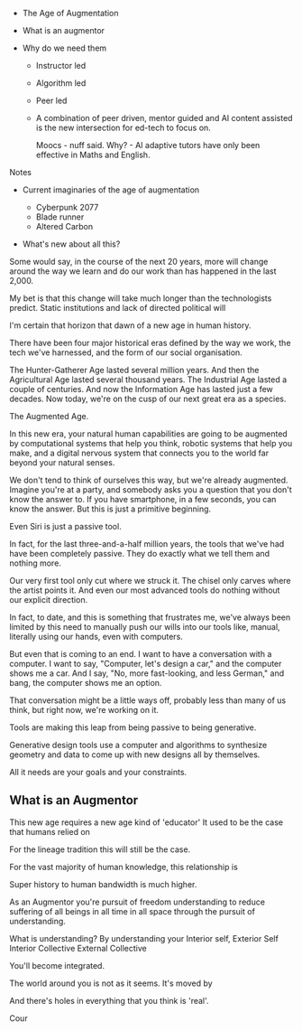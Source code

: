 - The Age of Augmentation

- What is an augmentor
- Why do we need them
	- Instructor led 
	- Algorithm led
	- Peer led
	- A combination of peer driven, mentor guided and AI content assisted is the new intersection for ed-tech to focus on. 
	  
	  Moocs - nuff said.
	  Why? - AI adaptive tutors have only been effective in Maths and English. 


Notes 
- Current imaginaries of the age of augmentation
	- Cyberpunk 2077
	- Blade runner
	- Altered Carbon 

- What's new about all this? 

Some would say, in the course of the next 20 years, more will change around the way we learn and do our work than has happened in the last 2,000. 

My bet is that this change will take much longer than the technologists predict. Static institutions and lack of directed political will 


I'm certain that horizon that dawn of a new age in human history.

There have been four major historical eras defined by the way we work, the tech we've harnessed, and the form of our social organisation.

The Hunter-Gatherer Age lasted several million years.
And then the Agricultural Age lasted several thousand years.
The Industrial Age lasted a couple of centuries.
And now the Information Age has lasted just a few decades.
Now today, we're on the cusp of our next great era as a species.

The Augmented Age.

In this new era, your natural human capabilities are going to be augmented by computational systems that help you think, robotic systems that help you make, and a digital nervous system that connects you to the world far beyond your natural senses.

We don't tend to think of ourselves this way, but we're already augmented. Imagine you're at a party, and somebody asks you a question that you don't know the answer to. If you have smartphone, in a few seconds, you can know the answer. But this is just a primitive beginning.

Even Siri is just a passive tool.

In fact, for the last three-and-a-half million years, the tools that we've had have been completely passive. They do exactly what we tell them and nothing more.

Our very first tool only cut where we struck it.
The chisel only carves where the artist points it.
And even our most advanced tools do nothing without our explicit direction.

In fact, to date, and this is something that frustrates me,
we've always been limited by this need to manually push our wills into our tools like, manual, literally using our hands, even with computers.

But even that is coming to an end. I want to have a conversation with a computer. I want to say, "Computer, let's design a car," and the computer shows me a car. And I say, "No, more fast-looking, and less German," and bang, the computer shows me an option.

That conversation might be a little ways off, probably less than many of us think, but right now, we're working on it.

Tools are making this leap from being passive to being generative.

Generative design tools use a computer and algorithms to synthesize geometry and data to come up with new designs all by themselves.


All it needs are your goals and your constraints.

## What is an Augmentor 

This new age requires a new age kind of 'educator' 
It used to be the case that humans relied on 

For the lineage tradition this will still be the case.

For the vast majority of human knowledge, this relationship is 

Super history to human bandwidth is much higher.


As an Augmentor you're pursuit of freedom understanding  to reduce suffering of all beings in all time in all space through the pursuit of understanding.


What is understanding? 
By understanding your 
Interior self, 
Exterior Self 
Interior Collective 
External Collective 

You'll become integrated. 

The world around you is not as it seems. It's moved by

And there's holes in everything that you think is 'real'. 

Cour
